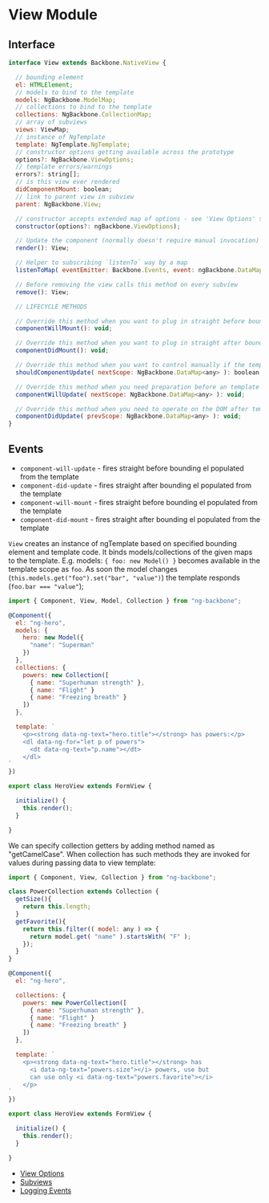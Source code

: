 # View Module

## Interface

```javascript
interface View extends Backbone.NativeView {

  // bounding element
  el: HTMLElement;
  // models to bind to the template
  models: NgBackbone.ModelMap;
  // collections to bind to the template
  collections: NgBackbone.CollectionMap;
  // array of subviews
  views: ViewMap;
  // instance of NgTemplate
  template: NgTemplate.NgTemplate;
  // constructor options getting available across the prototype
  options?: NgBackbone.ViewOptions;
  // template errors/warnings
  errors?: string[];
  // is this view ever rendered
  didComponentMount: boolean;
  // link to parent view in subview
  parent: NgBackbone.View;

  // constructor accepts extended map of options - see 'View Options' section
  constructor(options?: ngBackbone.ViewOptions);

  // Update the component (normally doesn't require manual invocation)
  render(): View;

  // Helper to subscribing `listenTo` way by a map
  listenToMap( eventEmitter: Backbone.Events, event: ngBackbone.DataMap ): View;

  // Before removing the view calls this method on every subview
  remove(): View;

  // LIFECYCLE METHODS

  // Override this method when you want to plug in straight before bounding el populated from the template
  componentWillMount(): void;

  // Override this method when you want to plug in straight after bounding el populated from the template
  componentDidMount(): void;

  // Override this method when you want to control manually if the template requires an update
  shouldComponentUpdate( nextScope: NgBackbone.DataMap<any> ): boolean;

  // Override this method when you need preparation before an template update occurs
  componentWillUpdate( nextScope: NgBackbone.DataMap<any> ): void;

  // Override this method when you need to operate on the DOM after template update
  componentDidUpdate( prevScope: NgBackbone.DataMap<any> ): void;
}

```
## Events

* `component-will-update` - fires straight before bounding el populated from the template
* `component-did-update` - fires straight after bounding el populated from the template
* `component-will-mount` - fires straight before bounding el populated from the template
* `component-did-mount` - fires straight after bounding el populated from the template


`View` creates an instance of ngTemplate based on specified bounding element and template code. It binds models/collections of the given maps to the template. E.g. models: `{ foo: new Model() }` becomes available in the template scope as `foo`. As soon the model changes (`this.models.get("foo").set("bar", "value")`) the template responds (`foo.bar === "value"`);

```javascript
import { Component, View, Model, Collection } from "ng-backbone";

@Component({
  el: "ng-hero",
  models: {
    hero: new Model({
      "name": "Superman"
    })
  },
  collections: {
    powers: new Collection([
      { name: "Superhuman strength" },
      { name: "Flight" }
      { name: "Freezing breath" }
    ])
  },

  template: `
    <p><strong data-ng-text="hero.title"></strong> has powers:</p>
    <dl data-ng-for="let p of powers">
      <dt data-ng-text="p.name"></dt>
    </dl>
`
})

export class HeroView extends FormView {

  initialize() {
    this.render();
  }

}

```
We can specify collection getters by adding method named as "getCamelCase". When collection has such methods
they are invoked for values during passing data to view template:

```javascript
import { Component, View, Collection } from "ng-backbone";

class PowerCollection extends Collection {
  getSize(){
    return this.length;
  }
  getFavorite(){
    return this.filter(( model: any ) => {
      return model.get( "name" ).startsWith( "F" );
    });
  }
}

@Component({
  el: "ng-hero",

  collections: {
    powers: new PowerCollection([
      { name: "Superhuman strength" },
      { name: "Flight" }
      { name: "Freezing breath" }
    ])
  },

  template: `
    <p><strong data-ng-text="hero.title"></strong> has
      <i data-ng-text="powers.size"></i> powers, use but
      can use only <i data-ng-text="powers.favorite"></i>
    </p>
`
})

export class HeroView extends FormView {

  initialize() {
    this.render();
  }

}

```

* [View Options](./view/options.md)
* [Subviews](./view/subviews.md)
* [Logging Events](./view/logger.md)

